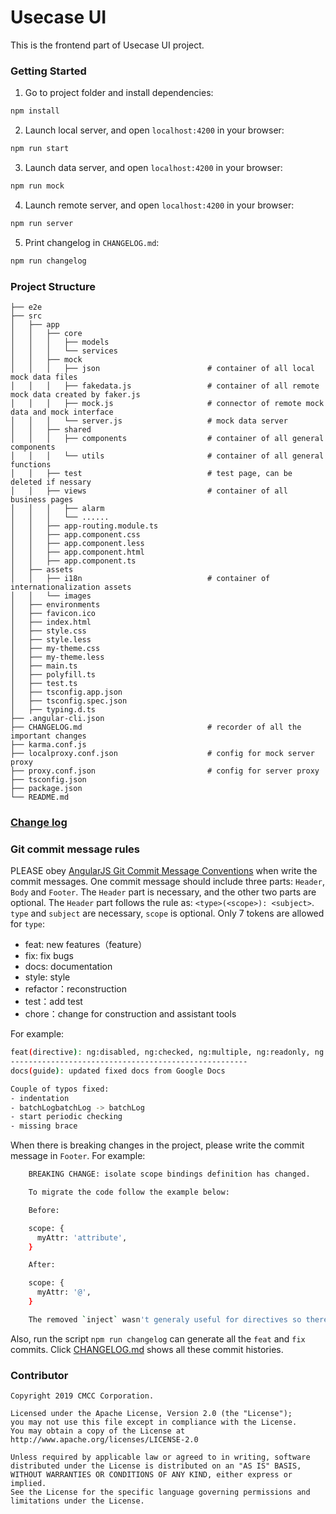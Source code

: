 # Usecase UI

This is the frontend part of Usecase UI project.


### Getting Started

1. Go to project folder and install dependencies:

```bash
npm install
```

2. Launch local server, and open `localhost:4200` in your browser:

```bash
npm run start
```

3. Launch data server, and open `localhost:4200` in your browser:

```bash
npm run mock
```

4. Launch remote server, and open `localhost:4200` in your browser:

```bash
npm run server
```

5. Print changelog in `CHANGELOG.md`:

```bash
npm run changelog
```


### Project Structure

```
├── e2e
├── src
│   ├── app   
│   │   ├── core     
│   │   │   ├── models
│   │   │   └── services 
│   │   ├── mock
│   │   │   ├── json                        # container of all local mock data files 
│   │   │   ├── fakedata.js                 # container of all remote mock data created by faker.js 
│   │   │   ├── mock.js                     # connector of remote mock data and mock interface
│   │   │   └── server.js                   # mock data server
│   │   ├── shared
│   │   │   ├── components                  # container of all general components 
│   │   │   └── utils                       # container of all general functions 
│   │   ├── test                            # test page, can be deleted if nessary 
│   │   ├── views                           # container of all business pages
│   │   │   ├── alarm 
│   │   │   └── ......                      
│   │   ├── app-routing.module.ts                                             
│   │   ├── app.component.css                                            
│   │   ├── app.component.less                                              
│   │   ├── app.component.html                                                                                         
│   │   ├── app.component.ts                                                                                                  
│   ├── assets 
│   │   ├── i18n                            # container of internationalization assets                      
│   │   └── images   
│   ├── environments 
│   ├── favicon.ico                        
│   ├── index.html    
│   ├── style.css  
│   ├── style.less                         
│   ├── my-theme.css 
│   ├── my-theme.less  
│   ├── main.ts  
│   ├── polyfill.ts   
│   ├── test.ts   
│   ├── tsconfig.app.json 
│   ├── tsconfig.spec.json 
│   ├── typing.d.ts 
├── .angular-cli.json
├── CHANGELOG.md                            # recorder of all the important changes 
├── karma.conf.js 
├── localproxy.conf.json                    # config for mock server proxy 
├── proxy.conf.json                         # config for server proxy 
├── tsconfig.json
├── package.json
└── README.md   
```

### [Change log](./CHANGELOG.md)

### Git commit message rules

PLEASE obey [AngularJS Git Commit Message Conventions](https://docs.google.com/document/d/1QrDFcIiPjSLDn3EL15IJygNPiHORgU1_OOAqWjiDU5Y/edit#) when write the commit messages. One commit message should include three parts: `Header`, `Body` and `Footer`. The `Header` part is necessary, and the other two parts are optional. The `Header` part follows the rule as: `<type>(<scope>): <subject>`. `type` and `subject` are necessary, `scope` is optional. Only 7 tokens are allowed for `type`:
   * feat: new features（feature）
   * fix: fix bugs
   * docs: documentation
   * style: style
   * refactor：reconstruction 
   * test：add test
   * chore：change for construction and assistant tools

For example:

```bash
feat(directive): ng:disabled, ng:checked, ng:multiple, ng:readonly, ng:selected
----------------------------------------------------- 
docs(guide): updated fixed docs from Google Docs

Couple of typos fixed:
- indentation
- batchLogbatchLog -> batchLog
- start periodic checking
- missing brace
```


When there is breaking changes in the project, please write the commit message in `Footer`. For example:

```bash 
    BREAKING CHANGE: isolate scope bindings definition has changed.

    To migrate the code follow the example below:

    Before:

    scope: {
      myAttr: 'attribute',
    }

    After:

    scope: {
      myAttr: '@',
    }

    The removed `inject` wasn't generaly useful for directives so there should be no code using it.
```
Also, run the script `npm run changelog` can generate all the `feat` and `fix` commits. Click [CHANGELOG.md](./CHANGELOG.md) shows all these commit histories. 

### Contributor

```
Copyright 2019 CMCC Corporation.

Licensed under the Apache License, Version 2.0 (the "License");
you may not use this file except in compliance with the License.
You may obtain a copy of the License at http://www.apache.org/licenses/LICENSE-2.0

Unless required by applicable law or agreed to in writing, software
distributed under the License is distributed on an "AS IS" BASIS,
WITHOUT WARRANTIES OR CONDITIONS OF ANY KIND, either express or implied.
See the License for the specific language governing permissions and
limitations under the License.
```
